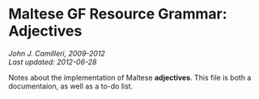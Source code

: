# Maltese GF Resource Grammar: Adjectives
_John J. Camilleri, 2009-2012_  
_Last updated: 2012-06-28_

Notes about the implementation of Maltese **adjectives**.
This file is both a documentaion, as well as a to-do list.

